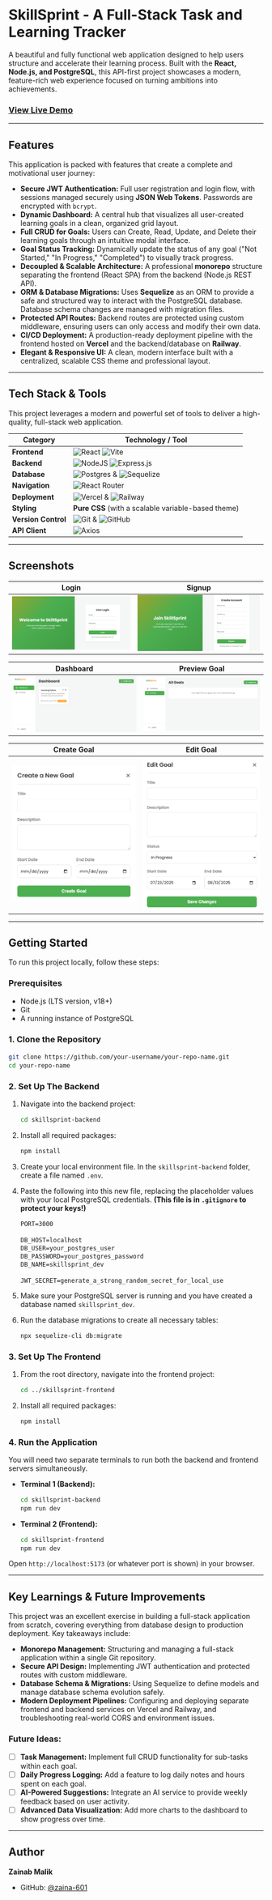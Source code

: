 # SkillSprint - A Full-Stack Task and Learning Tracker

A beautiful and fully functional web application designed to help users structure and accelerate their learning process. Built with the **React, Node.js, and PostgreSQL**, this API-first project showcases a modern, feature-rich web experience focused on turning ambitions into achievements.

### **[View Live Demo](https://skill-sprint-gilt.vercel.app/)**

---

## Features

This application is packed with features that create a complete and motivational user journey:

*   **Secure JWT Authentication:** Full user registration and login flow, with sessions managed securely using **JSON Web Tokens**. Passwords are encrypted with `bcrypt`.
*   **Dynamic Dashboard:** A central hub that visualizes all user-created learning goals in a clean, organized grid layout.
*   **Full CRUD for Goals:** Users can Create, Read, Update, and Delete their learning goals through an intuitive modal interface.
*   **Goal Status Tracking:** Dynamically update the status of any goal ("Not Started," "In Progress," "Completed") to visually track progress.
*   **Decoupled & Scalable Architecture:** A professional **monorepo** structure separating the frontend (React SPA) from the backend (Node.js REST API).
*   **ORM & Database Migrations:** Uses **Sequelize** as an ORM to provide a safe and structured way to interact with the PostgreSQL database. Database schema changes are managed with migration files.
*   **Protected API Routes:** Backend routes are protected using custom middleware, ensuring users can only access and modify their own data.
*   **CI/CD Deployment:** A production-ready deployment pipeline with the frontend hosted on **Vercel** and the backend/database on **Railway**.
*   **Elegant & Responsive UI:** A clean, modern interface built with a centralized, scalable CSS theme and professional layout.

---

## Tech Stack & Tools

This project leverages a modern and powerful set of tools to deliver a high-quality, full-stack web application.

| Category          | Technology / Tool                                                                                                                                                                                                                                                                                       |
| ----------------- | ------------------------------------------------------------------------------------------------------------------------------------------------------------------------------------------------------------------------------------------------------------------------------------------------------- |
| **Frontend**      | ![React](https://img.shields.io/badge/React-20232A?style=for-the-badge&logo=react&logoColor=61DAFB) ![Vite](https://img.shields.io/badge/vite-%23646CFF.svg?style=for-the-badge&logo=vite&logoColor=white)                                                                                                    |
| **Backend**       | ![NodeJS](https://img.shields.io/badge/node.js-6DA55F?style=for-the-badge&logo=node.js&logoColor=white) ![Express.js](https://img.shields.io/badge/express.js-%23404d59.svg?style=for-the-badge&logo=express&logoColor=%2361DAFB)                                                                           |
| **Database**      | ![Postgres](https://img.shields.io/badge/postgres-%23316192.svg?style=for-the-badge&logo=postgresql&logoColor=white) & ![Sequelize](https://img.shields.io/badge/Sequelize-52B0E7?style=for-the-badge&logo=Sequelize&logoColor=white)                                                                     |
| **Navigation**    | ![React Router](https://img.shields.io/badge/React_Router-CA4245?style=for-the-badge&logo=react-router&logoColor=white)                                                                                                                                                                                      |
| **Deployment**    | ![Vercel](https://img.shields.io/badge/Vercel-000000?style=for-the-badge&logo=vercel&logoColor=white) & ![Railway](https://img.shields.io/badge/Railway-0B0D0E?style=for-the-badge&logo=railway&logoColor=white)                                                                                                  |
| **Styling**       | **Pure CSS** (with a scalable variable-based theme)                                                                                                                                                                                                                                                       |
| **Version Control** | ![Git](https://img.shields.io/badge/GIT-E44C30?style=for-the-badge&logo=git&logoColor=white) & ![GitHub](https://img.shields.io/badge/GitHub-100000?style=for-the-badge&logo=github&logoColor=white)                                                                                                                |
| **API Client**    | ![Axios](https://img.shields.io/badge/Axios-5A29E4?style=for-the-badge&logo=axios&logoColor=white)                                                                                                                                                                                                            |

---


## Screenshots

| Login | Signup |
|:-----:|:------:|
| ![Login Screen](screenshots/login.png) | ![Signup Screen](screenshots/signup.png) |

| Dashboard | Preview Goal |
|:---------:|:------------:|
| ![Dashboard Screen](screenshots/dashboard.png) | ![Preview Goal Screen](screenshots/preview_goals.png) |

| Create Goal | Edit Goal |
|:-----------:|:---------:|
| ![Create Goal Screen](screenshots/create_goal.png) | ![Edit Goal Screen](screenshots/edit_goal.png) |

---

## Getting Started

To run this project locally, follow these steps:

### Prerequisites

*   Node.js (LTS version, v18+)
*   Git
*   A running instance of PostgreSQL

### 1. Clone the Repository

```bash
git clone https://github.com/your-username/your-repo-name.git
cd your-repo-name
  ```

### 2. Set Up The Backend

1. Navigate into the backend project:

   ```bash
   cd skillsprint-backend
   ```
2. Install all required packages:

   ```bash
   npm install
   ```
3. Create your local environment file. In the `skillsprint-backend` folder, create a file named `.env`.
4. Paste the following into this new file, replacing the placeholder values with your local PostgreSQL credentials. **(This file is in `.gitignore` to protect your keys!)**

   ```dotenv
   PORT=3000

   DB_HOST=localhost
   DB_USER=your_postgres_user
   DB_PASSWORD=your_postgres_password
   DB_NAME=skillsprint_dev

   JWT_SECRET=generate_a_strong_random_secret_for_local_use
   ```
5. Make sure your PostgreSQL server is running and you have created a database named `skillsprint_dev`.
6. Run the database migrations to create all necessary tables:

   ```bash
   npx sequelize-cli db:migrate
   ```

### 3. Set Up The Frontend

1. From the root directory, navigate into the frontend project:

   ```bash
   cd ../skillsprint-frontend
   ```
2. Install all required packages:

   ```bash
   npm install
   ```

### 4. Run the Application

You will need two separate terminals to run both the backend and frontend servers simultaneously.

* **Terminal 1 (Backend):**

  ```bash
  cd skillsprint-backend
  npm run dev
  ```

* **Terminal 2 (Frontend):**

  ```bash
  cd skillsprint-frontend
  npm run dev
  ```

Open `http://localhost:5173` (or whatever port is shown) in your browser.

---

## Key Learnings & Future Improvements

This project was an excellent exercise in building a full-stack application from scratch, covering everything from database design to production deployment. Key takeaways include:

* **Monorepo Management:** Structuring and managing a full-stack application within a single Git repository.
* **Secure API Design:** Implementing JWT authentication and protected routes with custom middleware.
* **Database Schema & Migrations:** Using Sequelize to define models and manage database schema evolution safely.
* **Modern Deployment Pipelines:** Configuring and deploying separate frontend and backend services on Vercel and Railway, and troubleshooting real-world CORS and environment issues.

### Future Ideas:

* [ ] **Task Management:** Implement full CRUD functionality for sub-tasks within each goal.
* [ ] **Daily Progress Logging:** Add a feature to log daily notes and hours spent on each goal.
* [ ] **AI-Powered Suggestions:** Integrate an AI service to provide weekly feedback based on user activity.
* [ ] **Advanced Data Visualization:** Add more charts to the dashboard to show progress over time.

---

## Author

**Zainab Malik**

* GitHub: [@zaina-601](https://github.com/zaina-601/SkillSprint)

